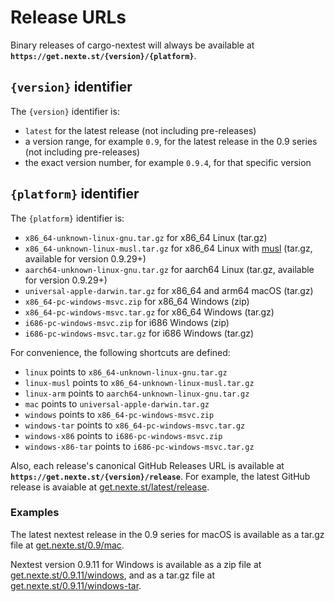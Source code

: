 # Release URLs

Binary releases of cargo-nextest will always be available at **`https://get.nexte.st/{version}/{platform}`**.

## `{version}` identifier

The `{version}` identifier is:
* `latest` for the latest release (not including pre-releases)
* a version range, for example `0.9`, for the latest release in the 0.9 series (not including pre-releases)
* the exact version number, for example `0.9.4`, for that specific version

## `{platform}` identifier

The `{platform}` identifier is:
* `x86_64-unknown-linux-gnu.tar.gz` for x86_64 Linux (tar.gz)
* `x86_64-unknown-linux-musl.tar.gz` for x86_64 Linux with [musl](https://musl.libc.org/) (tar.gz, available for version 0.9.29+)
* `aarch64-unknown-linux-gnu.tar.gz` for aarch64 Linux (tar.gz, available for version 0.9.29+)
* `universal-apple-darwin.tar.gz` for x86_64 and arm64 macOS (tar.gz)
* `x86_64-pc-windows-msvc.zip` for x86_64 Windows (zip)
* `x86_64-pc-windows-msvc.tar.gz` for x86_64 Windows (tar.gz)
* `i686-pc-windows-msvc.zip` for i686 Windows (zip)
* `i686-pc-windows-msvc.tar.gz` for i686 Windows (tar.gz)

For convenience, the following shortcuts are defined:

* `linux` points to `x86_64-unknown-linux-gnu.tar.gz`
* `linux-musl` points to `x86_64-unknown-linux-musl.tar.gz`
* `linux-arm` points to `aarch64-unknown-linux-gnu.tar.gz`
* `mac` points to `universal-apple-darwin.tar.gz`
* `windows` points to `x86_64-pc-windows-msvc.zip`
* `windows-tar` points to `x86_64-pc-windows-msvc.tar.gz`
* `windows-x86` points to `i686-pc-windows-msvc.zip`
* `windows-x86-tar` points to `i686-pc-windows-msvc.tar.gz`

Also, each release's canonical GitHub Releases URL is available at **`https://get.nexte.st/{version}/release`**. For example, the latest GitHub release is avaiable at [get.nexte.st/latest/release](https://get.nexte.st/latest/release).

### Examples

The latest nextest release in the 0.9 series for macOS is available as a tar.gz file at [get.nexte.st/0.9/mac](https://get.nexte.st/0.9/mac).

Nextest version 0.9.11 for Windows is available as a zip file at [get.nexte.st/0.9.11/windows](https://get.nexte.st/0.9.11/windows), and as a tar.gz file at [get.nexte.st/0.9.11/windows-tar](https://get.nexte.st/0.9.11/windows-tar).
